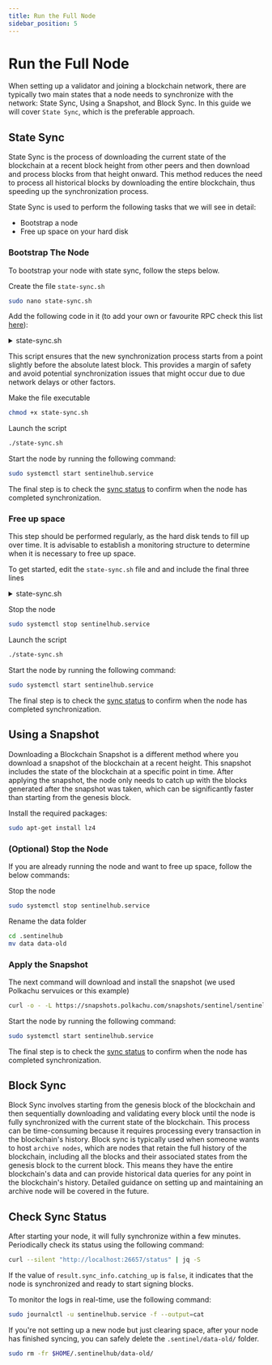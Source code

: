 ```yaml
---
title: Run the Full Node
sidebar_position: 5
---
```


# Run the Full Node

When setting up a validator and joining a blockchain network, there are typically two main states that a node needs to synchronize with the network: State Sync, Using a Snapshot, and Block Sync. In this guide we will cover `State Sync`, which is the preferable approach.

## State Sync

State Sync is the process of downloading the current state of the blockchain at a recent block height from other peers and then download and process blocks from that height onward. This method reduces the need to process all historical blocks by downloading the entire blockchain, thus speeding up the synchronization process.

State Sync is used to perform the following tasks that we will see in detail:
- Bootstrap a node
- Free up space on your hard disk

### Bootstrap The Node

To bootstrap your node with state sync, follow the steps below.

Create the file `state-sync.sh`

```bash
sudo nano state-sync.sh
```

Add the following code in it (to add your own or favourite RPC check this list [here](https://sentnodes.com/public-rpc)):

<details>
<summary>state-sync.sh</summary>
<p>

```bash
#!/bin/bash

SNAP_RPC="https://rpc.sentinel.co:443"
SNAP_RPC2="https://rpc-sentinel.whispernode.com:443"

LATEST_HEIGHT=$(curl -s $SNAP_RPC/block | jq -r .result.block.header.height); \
BLOCK_HEIGHT=$((LATEST_HEIGHT - 1000)); \
TRUST_HASH=$(curl -s "$SNAP_RPC/block?height=$BLOCK_HEIGHT" | jq -r .result.block_id.hash)

sed -i.bak -E "s|^(enable[[:space:]]+=[[:space:]]+).*$|\1true| ; \
s|^(rpc_servers[[:space:]]+=[[:space:]]+).*$|\1\"$SNAP_RPC,$SNAP_RPC2\"| ; \
s|^(trust_height[[:space:]]+=[[:space:]]+).*$|\1$BLOCK_HEIGHT| ; \
s|^(trust_hash[[:space:]]+=[[:space:]]+).*$|\1\"$TRUST_HASH\"|" $HOME/.sentinelhub/config/config.toml
```

</p>
</details>

This script ensures that the new synchronization process starts from a point slightly before the absolute latest block. This provides a margin of safety and avoid potential synchronization issues that might occur due to due network delays or other factors.

Make the file executable

```bash
chmod +x state-sync.sh
```

Launch the script

```bash
./state-sync.sh
```

Start the node by running the following command:

```bash
sudo systemctl start sentinelhub.service
```

The final step is to check the [sync status](/full-node-setup/node-run#check-sync-status) to confirm when the node has completed synchronization.


### Free up space

This step should be performed regularly, as the hard disk tends to fill up over time. It is advisable to establish a monitoring structure to determine when it is necessary to free up space.

To get started, edit the `state-sync.sh` file and and include the final three lines

<details>
<summary>state-sync.sh</summary>
<p>

```bash
#!/bin/bash

SNAP_RPC="https://rpc.sentinel.co:443"
SNAP_RPC2="https://rpc-sentinel.whispernode.com:443"

LATEST_HEIGHT=$(curl -s $SNAP_RPC/block | jq -r .result.block.header.height); \
BLOCK_HEIGHT=$((LATEST_HEIGHT - 1000)); \
TRUST_HASH=$(curl -s "$SNAP_RPC/block?height=$BLOCK_HEIGHT" | jq -r .result.block_id.hash)

sed -i.bak -E "s|^(enable[[:space:]]+=[[:space:]]+).*$|\1true| ; \
s|^(rpc_servers[[:space:]]+=[[:space:]]+).*$|\1\"$SNAP_RPC,$SNAP_RPC2\"| ; \
s|^(trust_height[[:space:]]+=[[:space:]]+).*$|\1$BLOCK_HEIGHT| ; \
s|^(trust_hash[[:space:]]+=[[:space:]]+).*$|\1\"$TRUST_HASH\"|" $HOME/.sentinelhub/config/config.toml

mv $HOME/.sentinelhub/data $HOME/.sentinelhub/data-old
mkdir -p $HOME/.sentinelhub/data
cp $HOME/.sentinelhub/data-old/priv_validator_state.json $HOME/.sentinelhub/data
```

</p>
</details>

Stop the node

```bash
sudo systemctl stop sentinelhub.service
```

Launch the script

```bash
./state-sync.sh
```

Start the node by running the following command:

```bash
sudo systemctl start sentinelhub.service
```

The final step is to check the [sync status](/full-node-setup/node-run#check-sync-status) to confirm when the node has completed synchronization.


## Using a Snapshot

Downloading a Blockchain Snapshot is a different method where you download a snapshot of the blockchain at a recent height. This snapshot includes the state of the blockchain at a specific point in time. After applying the snapshot, the node only needs to catch up with the blocks generated after the snapshot was taken, which can be significantly faster than starting from the genesis block.

Install the required packages:

```bash
sudo apt-get install lz4
```

### (Optional) Stop the Node

If you are already running the node and want to free up space, follow the below commands:

Stop the node

```bash
sudo systemctl stop sentinelhub.service
```

Rename the data folder

```bash
cd .sentinelhub
mv data data-old
```

### Apply the Snapshot

The next command will download and install the snapshot (we used Polkachu servuices or this example)

```bash
curl -o - -L https://snapshots.polkachu.com/snapshots/sentinel/sentinel_16474975.tar.lz4 | lz4 -c -d - | tar -x -C $HOME/.sentinelhub
```

Start the node by running the following command:

```bash
sudo systemctl start sentinelhub.service
```

The final step is to check the [sync status](/full-node-setup/node-run#check-sync-status) to confirm when the node has completed synchronization.


## Block Sync

Block Sync involves starting from the genesis block of the blockchain and then sequentially downloading and validating every block until the node is fully synchronized with the current state of the blockchain. This process can be time-consuming because it requires processing every transaction in the blockchain's history.
Block sync is typically used when someone wants to host `archive nodes`, which are nodes that retain the full history of the blockchain, including all the blocks and their associated states from the genesis block to the current block. This means they have the entire blockchain's data and can provide historical data queries for any point in the blockchain's history. Detailed guidance on setting up and maintaining an archive node will be covered in the future.


## Check Sync Status

After starting your node, it will fully synchronize within a few minutes. Periodically check its status using the following command:

```bash
curl --silent "http://localhost:26657/status" | jq -S
```

If the value of `result.sync_info.catching_up` is `false`, it indicates that the node is synchronized and ready to start signing blocks.

To monitor the logs in real-time, use the following command:

```bash
sudo journalctl -u sentinelhub.service -f --output=cat
```

If you're not setting up a new node but just clearing space, after your node has finished syncing, you can safely delete the `.sentinel/data-old/` folder.

```bash
sudo rm -fr $HOME/.sentinelhub/data-old/